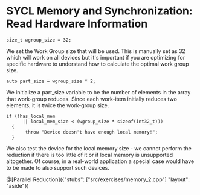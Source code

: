 # SYCL Memory and Synchronization: Read Hardware Information

`size_t wgroup_size = 32;`

We set the Work Group size that will be used. This is manually set as 32 which will work on all devices but it's important if you are optimizing for specific hardware to understand how to calculate the optimal work group size.

`auto part_size = wgroup_size * 2;`

We initialize a part_size variable to be the number of elements in the array that work-group reduces. Since each work-item initially reduces two elements, it is twice the work-group size.

```
if (!has_local_mem
      || local_mem_size < (wgroup_size * sizeof(int32_t)))
  {
       throw "Device doesn't have enough local memory!";
  }
```

We also test the device for the local memory size - we cannot perform the reduction if there is too little of it or if local memory is unsupported altogether. Of course, in a real-world application a special case would have to be made to also support such devices.

@[Parallel Reduction]({"stubs": ["src/exercises/memory_2.cpp"] "layout": "aside"})